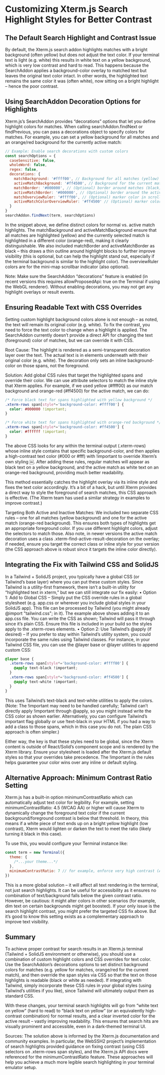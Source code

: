 # Customizing Xterm.js Search Highlight Styles for Better Contrast

## The Default Search Highlight and Contrast Issue

By default, the Xterm.js search addon highlights matches with a bright background (often yellow) but does not adjust the text color. If your terminal text is light (e.g. white) this results in white text on a yellow background, which is very low contrast and hard to read. This happens because the SearchAddon applies a background-color overlay to matched text but leaves the original text color intact. In other words, the highlighted text remains the same color it was (often white), now sitting on a bright highlight – hence the poor contrast.

## Using SearchAddon Decoration Options for Highlights

Xterm.js’s SearchAddon provides “decorations” options that let you define highlight colors for matches. When calling searchAddon.findNext or findPrevious, you can pass a decorations object to specify colors for matches. For example, you can set a yellow background for all matches and an orange/red background for the currently active match:

```js
// Example: Enable search decorations with custom colors
const searchOptions = {
  caseSensitive: false,
  wholeWord: false,
  regex: false,
  decorations: {
    matchBackground: '#ffff00', // Background for all matches (yellow)
    activeMatchBackground: '#ff4500', // Background for the current match (orange-red)
    matchBorder: '#000000', // (Optional) border around matches (black)
    activeMatchBorder: '#000000', // (Optional) border around the active match
    matchOverviewRuler: '#ffff00', // (Optional) marker color in scroll bar for matches
    activeMatchColorOverviewRuler: '#ff4500' // (Optional) marker color for active match
  }
}
searchAddon.findNext(term, searchOptions)
```

In the snippet above, we define distinct colors for normal vs. active match highlights. The matchBackground and activeMatchBackground ensure that all matches are highlighted (yellow) and the currently selected match is highlighted in a different color (orange-red), making it clearly distinguishable. We also included matchBorder and activeMatchBorder as black – this draws a thin outline around highlight blocks to further improve visibility (this is optional, but can help the highlight stand out, especially if the terminal background is similar to the highlight color). The overviewRuler colors are for the mini-map scrollbar indicator (also optional).

Note: Make sure the SearchAddon “decorations” feature is enabled (in recent versions this requires allowProposedApi: true on the Terminal if using the WebGL renderer). Without enabling decorations, you may not get any highlight overlays or result events.

## Ensuring Readable Text with CSS Overrides

Setting custom highlight background colors alone is not enough – as noted, the text will remain its original color (e.g. white). To fix the contrast, you need to force the text color to change when a highlight is applied. The SearchAddon currently doesn’t provide a direct API for changing the text (foreground) color of matches, but we can override it with CSS.

Root Cause: The highlight is rendered as a semi-transparent decoration layer over the text. The actual text is in <span> elements underneath with their original color (e.g. white). The decoration only sets an inline background-color on those spans, not the foreground.

Solution: Add global CSS rules that target the highlighted spans and override their color. We can use attribute selectors to match the inline style that Xterm applies. For example, if we used yellow (#ffff00) as our match background and orange-red (#ff4500) for the active match, we can do:

```css
/* Force black text for spans highlighted with yellow background */
.xterm-rows span[style*='background-color: #ffff00'] {
  color: #000000 !important;
}

/* Force white text for spans highlighted with orange-red background */
.xterm-rows span[style*='background-color: #ff4500'] {
  color: #ffffff !important;
}
```

The above CSS looks for any <span> within the terminal output (.xterm-rows) whose inline style contains that specific background-color, and then applies a high-contrast text color (#000 or #fff) with !important to override Xterm’s own styling ￼. After adding these rules, regular matches will appear as black text on a yellow background, and the active match as white text on an orange-red background, providing much better readability.

This method essentially catches the highlight overlay via its inline style and fixes the text color accordingly. It’s a bit of a hack, but until Xterm provides a direct way to style the foreground of search matches, this CSS approach is effective. (The Xterm team has used a similar strategy in examples to improve contrast.)

Targeting Both Active and Inactive Matches: We included two separate CSS rules – one for all matches (yellow background) and one for the active match (orange-red background). This ensures both types of highlights get an appropriate foreground color. If you use different highlight colors, adjust the selectors to match those. Also note, in newer versions the active match decoration uses a class .xterm-find-active-result-decoration on the overlay; if needed, ensure you target the correct class or inline style for your version (the CSS approach above is robust since it targets the inline color directly).

## Integrating the Fix with Tailwind CSS and SolidJS

In a Tailwind + SolidJS project, you typically have a global CSS (or Tailwind’s base layer) where you can put these custom styles. Since Tailwind is a utility-first framework, there isn’t a built-in utility for “highlighted text in xterm,” but we can still integrate our fix easily:
• Option 1: Add to Global CSS – Simply put the CSS override rules in a global stylesheet (e.g. app.css or wherever you include global styles in your SolidJS app). This file can be processed by Tailwind (you might already @import "tailwind.css"; in it). The example above shows adding it to an app.css file. You can write the CSS as shown; Tailwind will pass it through since it’s plain CSS. Ensure this file is included in your build so the styles apply to the .xterm-rows elements.
• Option 2: Use Tailwind’s @apply (if desired) – If you prefer to stay within Tailwind’s utility system, you could incorporate the same rules using Tailwind classes. For instance, in your Tailwind CSS file, you can use the @layer base or @layer utilities to append custom CSS:

```css
@layer base {
  .xterm-rows span[style*='background-color: #ffff00'] {
    @apply text-black !important;
  }
  .xterm-rows span[style*='background-color: #ff4500'] {
    @apply text-white !important;
  }
}
```

This uses Tailwind’s text-black and text-white utilities to apply the colors. (Note: The !important may need to be handled carefully; Tailwind can’t directly apply !important through @apply, so you might instead write the CSS color as shown earlier. Alternatively, you can configure Tailwind’s important flag globally or use !text-black in your HTML if you had a way to add a class to those spans, which in this case you do not. The plain CSS approach is often simpler.)

Either way, the key is that these styles need to be global, since the Xterm content is outside of React/Solid’s component scope and is rendered by the Xterm library. Ensure your stylesheet is loaded after the Xterm.js default styles so that your overrides take precedence. The !important in the rules helps guarantee your color wins over any inline or default styling.

## Alternative Approach: Minimum Contrast Ratio Setting

Xterm.js has a built-in option minimumContrastRatio which can automatically adjust text color for legibility. For example, setting minimumContrastRatio: 4.5 (WCAG AA) or higher will cause Xterm to dynamically change the foreground text color if the current background/foreground contrast is below that threshold. In theory, this means if a white piece of text ends up on a bright yellow highlight (low contrast), Xterm would lighten or darken the text to meet the ratio (likely turning it black in this case).

To use this, you would configure your Terminal instance like:

```js
const term = new Terminal({
  theme: {
    /*...your theme...*/
  },
  minimumContrastRatio: 7 // for example, enforce very high contrast (AAA standard)
})
```

This is a more global solution – it will affect all text rendering in the terminal, not just search highlights. It can be useful for accessibility as it ensures no combination of text/background falls below the given contrast ratio. However, be cautious: it might alter colors in other scenarios (for example, dim text on certain backgrounds might get boosted). If your only issue is the search highlight contrast, you might prefer the targeted CSS fix above. But it’s good to know this setting exists as a complementary approach to improve text visibility.

## Summary

To achieve proper contrast for search results in an Xterm.js terminal (Tailwind + SolidJS environment or otherwise), you should use a combination of custom highlight colors and CSS overrides for text color. Use the SearchAddon’s decorations options to set distinct background colors for matches (e.g. yellow for matches, orange/red for the current match), and then override the span styles via CSS so that the text on those highlights is readable (black or white as needed). If integrating with Tailwind, simply incorporate these CSS rules in your global styles (using Tailwind’s utilities if you like), since Tailwind will ultimately output them as standard CSS.

With these changes, your terminal search highlights will go from “white text on yellow” (hard to read) to “black text on yellow” (or an equivalently high-contrast combination) for normal results, and a clear inverted color for the active result – vastly improving readability. This ensures that search hits are visually prominent and accessible, even in a dark-themed terminal UI.

Sources: The solution above is informed by the Xterm.js documentation and community examples. In particular, the WebSSH2 project’s implementation of search highlights provided guidance on fixing contrast (using CSS selectors on .xterm-rows span styles), and the Xterm.js API docs were referenced for the minimumContrastRatio feature. These approaches will help you achieve a much more legible search highlighting in your terminal emulator setup.
